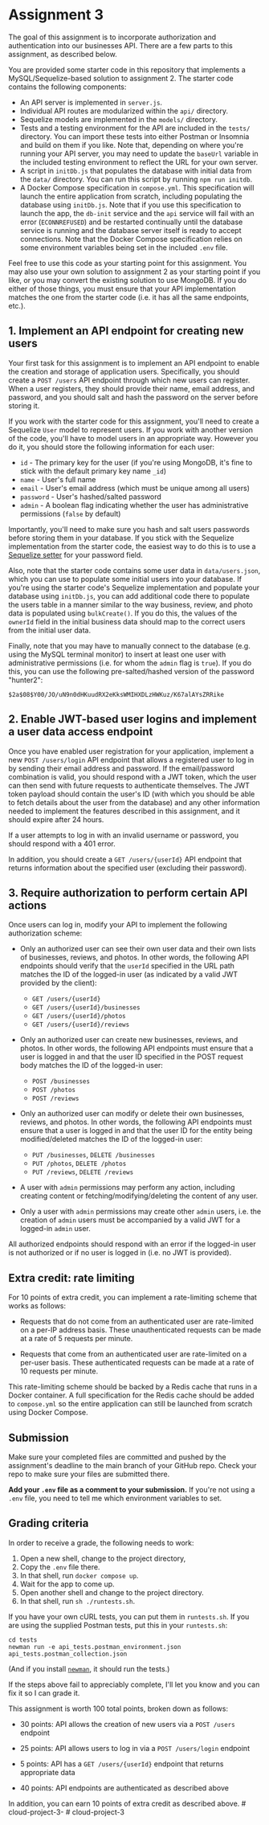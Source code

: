 # Assignment 3

The goal of this assignment is to incorporate authorization and
authentication into our businesses API.  There are a few parts to this
assignment, as described below.

You are provided some starter code in this repository that implements a
MySQL/Sequelize-based solution to assignment 2.  The starter code
contains the following components:
  * An API server is implemented in `server.js`.
  * Individual API routes are modularized within the `api/` directory.
  * Sequelize models are implemented in the `models/` directory.
  * Tests and a testing environment for the API are included in the
    `tests/` directory. You can import these tests into either Postman
    or Insomnia and build on them if you like. Note that, depending on
    where you're running your API server, you may need to update the
    `baseUrl` variable in the included testing environment to reflect
    the URL for your own server.
  * A script in `initDb.js` that populates the database with initial
    data from the `data/` directory.  You can run this script by running
    `npm run initdb`.
  * A Docker Compose specification in `compose.yml`.  This specification
    will launch the entire application from scratch, including
    populating the database using `initDb.js`.  Note that if you use
    this specification to launch the app, the `db-init` service and the
    `api` service will fail with an error (`ECONNREFUSED`) and be
    restarted continually until the database service is running and the
    database server itself is ready to accept connections.  Note that
    the Docker Compose specification relies on some environment
    variables being set in the included `.env` file.

Feel free to use this code as your starting point for this assignment.
You may also use your own solution to assignment 2 as your starting
point if you like, or you may convert the existing solution to use
MongoDB.  If you do either of those things, you must ensure that your
API implementation matches the one from the starter code (i.e. it has
all the same endpoints, etc.).

## 1. Implement an API endpoint for creating new users

Your first task for this assignment is to implement an API endpoint to
enable the creation and storage of application users.  Specifically, you
should create a `POST /users` API endpoint through which new users can
register.  When a user registers, they should provide their name, email
address, and password, and you should salt and hash the password on the
server before storing it.

If you work with the starter code for this assignment, you'll need to
create a Sequelize `User` model to represent users.  If you work with
another version of the code, you'll have to model users in an
appropriate way.  However you do it, you should store the following
information for each user:

  * `id` - The primary key for the user (if you're using MongoDB, it's
    fine to stick with the default primary key name `_id`)
  * `name` - User's full name
  * `email` - User's email address (which must be unique among all
    users)
  * `password` - User's hashed/salted password
  * `admin` - A boolean flag indicating whether the user has
    administrative permissions (`false` by default)

Importantly, you'll need to make sure you hash and salt users passwords
before storing them in your database.  If you stick with the Sequelize
implementation from the starter code, the easiest way to do this is to
use a [Sequelize
setter](https://sequelize.org/docs/v6/core-concepts/getters-setters-virtuals/#setters)
for your password field.

Also, note that the starter code contains some user data in
`data/users.json`, which you can use to populate some initial users into
your database.  If you're using the starter code's Sequelize
implementation and populate your database using `initDb.js`, you can add
additional code there to populate the users table in a manner similar to
the way business, review, and photo data is populated using
`bulkCreate()`.  If you do this, the values of the `ownerId` field in
the initial business data should map to the correct users from the
initial user data.

Finally, note that you may have to manually connect to the database
(e.g. using the MySQL terminal monitor) to insert at least one user with
administrative permissions (i.e. for whom the `admin` flag is `true`).
If you do this, you can use the following pre-salted/hashed version of
the password "hunter2":

```
$2a$08$Y00/JO/uN9n0dHKuudRX2eKksWMIHXDLzHWKuz/K67alAYsZRRike
```

## 2. Enable JWT-based user logins and implement a user data access endpoint

Once you have enabled user registration for your application, implement
a new `POST /users/login` API endpoint that allows a registered user to
log in by sending their email address and password.  If the
email/password combination is valid, you should respond with a JWT
token, which the user can then send with future requests to authenticate
themselves.  The JWT token payload should contain the user's ID (with
which you should be able to fetch details about the user from the
database) and any other information needed to implement the features
described in this assignment, and it should expire after 24 hours.

If a user attempts to log in with an invalid username or password, you
should respond with a 401 error.

In addition, you should create a `GET /users/{userId}` API endpoint that
returns information about the specified user (excluding their password).

## 3. Require authorization to perform certain API actions

Once users can log in, modify your API to implement the following
authorization scheme:
  * Only an authorized user can see their own user data and their own
    lists of businesses, reviews, and photos.  In other words, the
    following API endpoints should verify that the `userId` specified in
    the URL path matches the ID of the logged-in user (as indicated by a
    valid JWT provided by the client):
    * `GET /users/{userId}`
    * `GET /users/{userId}/businesses`
    * `GET /users/{userId}/photos`
    * `GET /users/{userId}/reviews`

  * Only an authorized user can create new businesses, reviews, and
    photos.  In other words, the following API endpoints must ensure
    that a user is logged in and that the user ID specified in the POST
    request body matches the ID of the logged-in user:
    * `POST /businesses`
    * `POST /photos`
    * `POST /reviews`

  * Only an authorized user can modify or delete their own businesses,
    reviews, and photos.  In other words, the following API endpoints
    must ensure that a user is logged in and that the user ID for the
    entity being modified/deleted matches the ID of the logged-in user:
    * `PUT /businesses`, `DELETE /businesses`
    * `PUT /photos`, `DELETE /photos`
    * `PUT /reviews`, `DELETE /reviews`

  * A user with `admin` permissions may perform any action, including
    creating content or fetching/modifying/deleting the content of any
    user.

  * Only a user with `admin` permissions may create other `admin` users,
    i.e. the creation of `admin` users must be accompanied by a valid
    JWT for a logged-in `admin` user.

All authorized endpoints should respond with an error if the logged-in
user is not authorized or if no user is logged in (i.e. no JWT is
provided).

## Extra credit: rate limiting

For 10 points of extra credit, you can implement a rate-limiting scheme
that works as follows:

  * Requests that do not come from an authenticated user are
    rate-limited on a per-IP address basis.  These unauthenticated
    requests can be made at a rate of 5 requests per minute.

  * Requests that come from an authenticated user are rate-limited on a
    per-user basis.  These authenticated requests can be made at a rate
    of 10 requests per minute.

This rate-limiting scheme should be backed by a Redis cache that runs in
a Docker container.  A full specification for the Redis cache should be
added to `compose.yml` so the entire application can still be launched
from scratch using Docker Compose.

## Submission

Make sure your completed files are committed and pushed by the
assignment's deadline to the main branch of your GitHub repo. Check your
repo to make sure your files are submitted there.

**Add your `.env` file as a comment to your submission.** If you're not
using a `.env` file, you need to tell me which environment variables to
set.

## Grading criteria

In order to receive a grade, the following needs to work:

1. Open a new shell, change to the project directory,
2. Copy the `.env` file there.
3. In that shell, run `docker compose up`.
4. Wait for the app to come up.
5. Open another shell and change to the project directory.
6. In that shell, run `sh ./runtests.sh`.

If you have your own cURL tests, you can put them in `runtests.sh`. If
you are using the supplied Postman tests, put this in your
`runtests.sh`:

```
cd tests
newman run -e api_tests.postman_environment.json api_tests.postman_collection.json
```

(And if you install [`newman`](https://github.com/postmanlabs/newman),
it should run the tests.)

If the steps above fail to appreciably complete, I'll let you know and
you can fix it so I can grade it.

This assignment is worth 100 total points, broken down as follows:

  * 30 points: API allows the creation of new users via a `POST /users`
    endpoint

  * 25 points: API allows users to log in via a `POST /users/login`
    endpoint

  * 5 points: API has a `GET /users/{userId}` endpoint that returns
    appropriate data

  * 40 points: API endpoints are authenticated as described above

In addition, you can earn 10 points of extra credit as described above.
#   c l o u d - p r o j e c t - 3 -  
 #   c l o u d - p r o j e c t - 3  
 